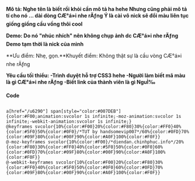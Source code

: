 **Mô tả: Nghe tên là biết rồi khỏi cần mô tả ha hehe Nhưng cũng phải mô tả tí cho nó ... dài dòng CÆ°á»i nhe rÄƒng Ý là cài vô nick sẽ đổi màu liên tục giống giống cầu vồng thôi cool**

**Demo: Do nó "nhúc nhích" nên không chụp ảnh dc CÆ°á»i nhe rÄƒng Demo tạm thời là nick của mình**

**Ưu điểm: Nhẹ, gọn.**Khuyết điểm: Không thật sự là cầu vòng CÆ°á»i nhe rÄƒng

**Yêu cầu tối thiểu:
-Trình duyệt hỗ trợ CSS3 hehe
-Người làm biết mã màu là gì CÆ°á»i nhe rÄƒng
-Biết link của thành viên là gì NguÌ‰**

**Code**

```

a[href="/u6290"] span[style="color:#007DEB"]{color:#F00;animation:svcolor 1s infinite;-moz-animation:svcolor 1s infinite;-webkit-animation:svcolor 1s infinite;}
@keyframes svcolor{10%{color:#F00}20%{color:#F80}30%{color:#FF0}40%{color:#5F0}50%{color:#0F0}/*TUT by handsomevip007*/60%{color:#0FD}70%{color:#09F}80%{color:#00F}90%{color:#A0F}100%{color:#F0F}}
@-moz-keyframes svcolor{10%{color:#F00}/*diendan.chinhphuc.info*/20%{color:#F80}30%{color:#FF0}40%{color:#5F0}50%{color:#0F0}60%{color:#0FD}70%{color:#09F}80%{color:#00F}90%{color:#A0F}100%{color:#F0F}}
@-webkit-keyframes svcolor{10%{color:#F00}20%{color:#F80}30%{color:#FF0}40%{color:#5F0}50%{color:#0F0}60%{color:#0FD}70%{color:#09F}80%{color:#00F}90%{color:#A0F}100%{color:#F0F}}

```

